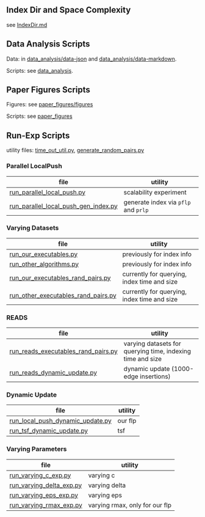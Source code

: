 ## Index Dir and Space Complexity

see [IndexDir.md](IndexDir.md)

## Data Analysis Scripts

Data: in [data_analysis/data-json](data_analysis/data-json) and [data_analysis/data-markdown](data_analysis/data-markdown).

Scripts: see [data_analysis](data_analysis).

## Paper Figures Scripts

Figures: see [paper_figures/figures](paper_figures/figures)

Scripts: see [paper_figures](paper_figures)

## Run-Exp Scripts

utility files: [time_out_util.py](time_out_util.py), [generate_random_pairs.py](generate_inputs/generate_random_pairs.py)

### Parallel LocalPush

file | utility
--- | ---
[run_parallel_local_push.py](run_parallel_local_push.py) | scalability experiment
[run_parallel_local_push_gen_index.py](run_parallel_local_push_gen_index.py) | generate index via `pflp` and `prlp`

### Varying Datasets

file | utility
--- | ---
[run_our_executables.py](run_vldbj_experiments/run_our_executables.py) | previously for index info
[run_other_algorithms.py](run_vldbj_experiments/run_other_algorithms.py) | previously for index info
[run_our_executables_rand_pairs.py](run_vldbj_experiments/run_our_executables_rand_pairs.py) | currently for querying, index time and size
[run_other_executables_rand_pairs.py](run_vldbj_experiments/run_other_executables_rand_pairs.py) | currently for querying, index time and size

### READS

file | utility
--- | ---
[run_reads_executables_rand_pairs.py](run_vldbj_experiments/run_reads_executables_rand_pairs.py) | varying datasets for querying time, indexing time and size
[run_reads_dynamic_update.py](run_vldbj_experiments/run_reads_dynamic_update.py) | dynamic update (1000-edge insertions)

### Dynamic Update

file | utility
--- | ---
[run_local_push_dynamic_update.py](run_vldbj_experiments/run_local_push_dynamic_update.py) | our flp
[run_tsf_dynamic_update.py](run_vldbj_experiments/run_tsf_dynamic_update.py) | tsf

### Varying Parameters

file | utility
--- | ---
[run_varying_c_exp.py](run_vldbj_experiments/run_varying_c_exp.py) | varying c
[run_varying_delta_exp.py](run_vldbj_experiments/run_varying_delta_exp.py) | varying delta
[run_varying_eps_exp.py](run_vldbj_experiments/run_varying_eps_exp.py) | varying eps
[run_varying_rmax_exp.py](run_vldbj_experiments/run_varying_rmax_exp.py) | varying rmax, only for our flp
